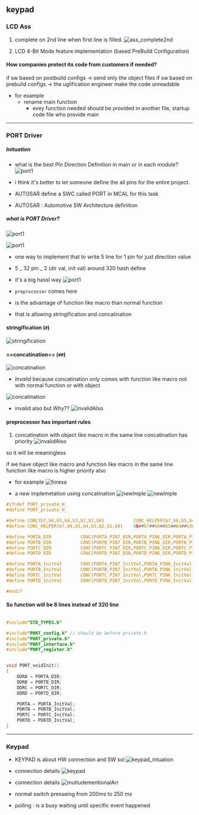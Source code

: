 ## keypad

### LCD Ass

1. complete on 2nd line when first line is filled.
   ![ass_complete2nd](imgs/ass_complete2nd.JPG)

2. LCD 4-Bit Mode feature implementation (based PreBuild Configuration)

#### How companies protect its code from customers if needed?

if sw based on postbuild configs -> send only the object files
if sw based on prebuild configs -> the uglification engineer make the code unreadable

- for example
  - rename main function
    - evey function needed should be provided in another file, startup code file who provide main

---

### PORT Driver

##### Inituation

- what is the best PIn Direction Definition in main or in each module?
  ![port1](imgs/port1.JPG)

- i think it's better to let someone define the all pins for the entire project.
- AUTOSAR define a SWC called PORT in MCAL for this task
- AUTOSAR : Automotive SW Architecture definition

##### what is PORT Driver?

![port1](imgs/PORT_SWC.JPG)

![port1](imgs/port_conf.JPG)

- one way to implement that to write 5 line for 1 pin for just direction value
- 5 _ 32 pin _ 2 (dir val, init val) around 320 hash define
- it's a big hassl way
  ![port1](imgs/port_way1.JPG)

- `preprocessor` comes here

- is the advantage of function like macro than normal function
- that is allowing stringification and concatination

#### stringification (`#`)

![stringification](imgs/stringification.JPG)

#### ==concatination== (`##`)

![concatination](imgs/concatination.JPG)

- _Invalid_ because concatination only comes with function like macro
  not with normal function or with object

![concatination](imgs/objectLikeMacro.JPG)

- invalid also but Why??
  ![invalidAlso](imgs/invalidAlso.JPG)

#### preprocessor has important rules

1. concatination with object like macro in the same line
   concatination has priority
   ![invalidAlso](imgs/meaningless.JPG)

so it will be meaningless

if we have object like macro and function like macro in the same line
function like macro is higher priority also

- for example
  ![forexa](imgs/forexa.JPG)

- a new implemetation using concatination
  ![newImple](imgs/newImple.JPG)
  ![newImple](imgs/port_imple.JPG)

```c
#ifndef PORT_private_H_
#define PORT_private_H_

#define CONC(b7,b6,b5,b4,b3,b2,b1,b0)			CONC_HELPER(b7,b6,b5,b4,b3,b2,b1,b0)
#define CONC_HELPER(b7,b6,b5,b4,b3,b2,b1,b0)	0b##b7##b6##b5##b4##b3##b2##b1##b0

#define PORTA_DIR			CONC(PORTA_PIN7_DIR,PORTA_PIN6_DIR,PORTA_PIN5_DIR,PORTA_PIN4_DIR,PORTA_PIN3_DIR,PORTA_PIN2_DIR,PORTA_PIN1_DIR,PORTA_PIN0_DIR )
#define PORTB_DIR			CONC(PORTB_PIN7_DIR,PORTB_PIN6_DIR,PORTB_PIN5_DIR,PORTB_PIN4_DIR,PORTB_PIN3_DIR,PORTB_PIN2_DIR,PORTB_PIN1_DIR,PORTB_PIN0_DIR )
#define PORTC_DIR			CONC(PORTC_PIN7_DIR,PORTC_PIN6_DIR,PORTC_PIN5_DIR,PORTC_PIN4_DIR,PORTC_PIN3_DIR,PORTC_PIN2_DIR,PORTC_PIN1_DIR,PORTC_PIN0_DIR )
#define PORTD_DIR			CONC(PORTD_PIN7_DIR,PORTD_PIN6_DIR,PORTD_PIN5_DIR,PORTD_PIN4_DIR,PORTD_PIN3_DIR,PORTD_PIN2_DIR,PORTD_PIN1_DIR,PORTD_PIN0_DIR )

#define PORTA_InitVal		CONC(PORTA_PIN7_InitVal,PORTA_PIN6_InitVal,PORTA_PIN5_InitVal,PORTA_PIN4_InitVal,PORTA_PIN3_InitVal,PORTA_PIN2_InitVal,PORTA_PIN1_InitVal,PORTA_PIN0_InitVal)
#define PORTB_InitVal		CONC(PORTB_PIN7_InitVal,PORTB_PIN6_InitVal,PORTB_PIN5_InitVal,PORTB_PIN4_InitVal,PORTB_PIN3_InitVal,PORTB_PIN2_InitVal,PORTB_PIN1_InitVal,PORTB_PIN0_InitVal)
#define PORTC_InitVal		CONC(PORTC_PIN7_InitVal,PORTC_PIN6_InitVal,PORTC_PIN5_InitVal,PORTC_PIN4_InitVal,PORTC_PIN3_InitVal,PORTC_PIN2_InitVal,PORTC_PIN1_InitVal,PORTC_PIN0_InitVal)
#define PORTD_InitVal		CONC(PORTD_PIN7_InitVal,PORTD_PIN6_InitVal,PORTD_PIN5_InitVal,PORTD_PIN4_InitVal,PORTD_PIN3_InitVal,PORTD_PIN2_InitVal,PORTD_PIN1_InitVal,PORTD_PIN0_InitVal)

#endif
```

#### So function will be 8 lines instead of 320 line

```c

#include"STD_TYPES.h"

#include"PORT_config.h" // should be before private.h
#include"PORT_private.h"
#include"PORT_interface.h"
#include"PORT_register.h"


void PORT_voidInit()
{
	DDRA = PORTA_DIR;
	DDRB = PORTB_DIR;
	DDRC = PORTC_DIR;
	DDRD = PORTD_DIR;

	PORTA = PORTA_InitVal;
	PORTB = PORTB_InitVal;
	PORTC = PORTC_InitVal;
	PORTD = PORTD_InitVal;
}
```

---

### Keypad

- KEYPAD is about HW connection and SW sol
  ![keypad_intuation](imgs/keypad_intuation.JPG)

- connection details
  ![keypad](imgs/keypad.JPG)
- connection details
  ![multudementionalArr](imgs/multudementionalArr.JPG)

- normal switch presseing from 200ms to 250 ms
- polling : is a busy waiting until specific event happened
